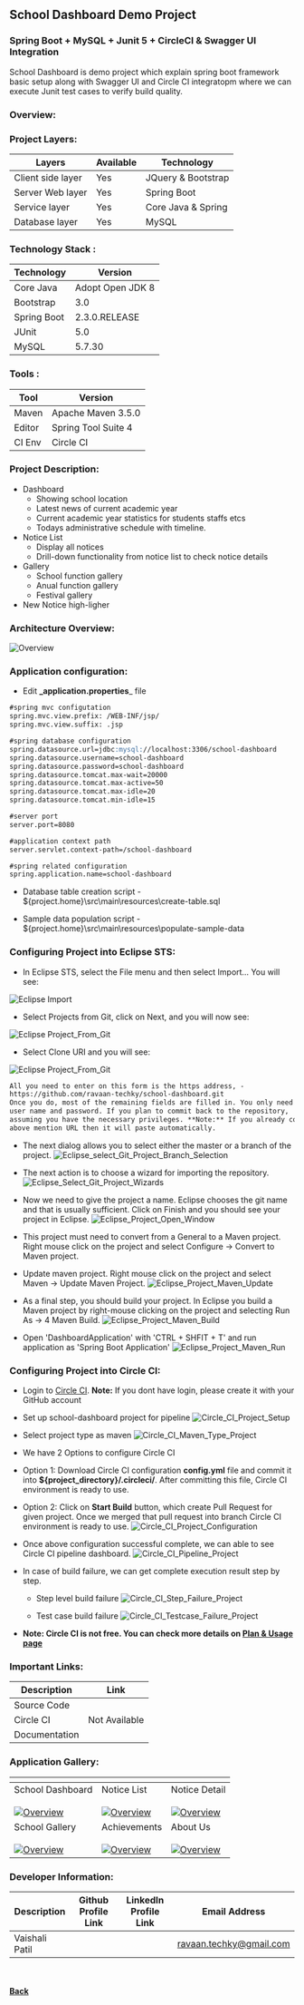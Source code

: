 ## School Dashboard Demo Project
### Spring Boot + MySQL + Junit 5 + CircleCI & Swagger UI Integration

School Dashboard is demo project which explain spring boot framework basic setup along with Swagger UI 
and Circle CI integratopm where we can execute Junit test cases to verify build quality. 

### Overview:

### Project Layers:

| Layers | Available | Technology |
| ------ | ------ | ------ |
| Client side layer | Yes | JQuery & Bootstrap |
| Server Web layer | Yes | Spring Boot |
| Service layer | Yes | Core Java & Spring |
| Database layer | Yes | MySQL |

### Technology Stack :

| Technology | Version |
| ------- | ------- |
| Core Java | Adopt Open JDK 8 |
| Bootstrap | 3.0 |
| Spring Boot | 2.3.0.RELEASE|
| JUnit | 5.0 |
| MySQL | 5.7.30 |

### Tools :

| Tool | Version |
| ------- | ------- |
| Maven | Apache Maven 3.5.0 |
| Editor  | Spring Tool Suite 4 |
| CI Env | Circle CI |

### Project Description:

- Dashboard
  - Showing school location
  - Latest news of current academic year
  - Current academic year statistics for students staffs etcs
  - Todays administrative schedule with timeline.
- Notice List
  - Display all notices
  - Drill-down functionality from notice list to check notice details
- Gallery
  - School function gallery
  - Anual function gallery
  - Festival gallery
- New Notice high-ligher

### Architecture Overview:

  ![Overview](images/school-dashboard-blockdiagram.png)

### Application configuration:
 - Edit **_application.properties**_ file

 ```markdown
#spring mvc configutation
spring.mvc.view.prefix: /WEB-INF/jsp/
spring.mvc.view.suffix: .jsp

#spring database configuration
spring.datasource.url=jdbc:mysql://localhost:3306/school-dashboard
spring.datasource.username=school-dashboard
spring.datasource.password=school-dashboard
spring.datasource.tomcat.max-wait=20000
spring.datasource.tomcat.max-active=50
spring.datasource.tomcat.max-idle=20
spring.datasource.tomcat.min-idle=15 

#server port
server.port=8080

#application context path
server.servlet.context-path=/school-dashboard

#spring related configuration
spring.application.name=school-dashboard
 ```

 - Database table creation script - ${project.home}\src\main\resources\create-table.sql
 
 - Sample data population script - ${project.home}\src\main\resources\populate-sample-data
 
### Configuring Project into Eclipse STS:
 - In Eclipse STS, select the File menu and then select Import… You will see:
 
 ![Eclipse Import](images/eclipse_import.jpg)
 
 - Select Projects from Git, click on Next, and you will now see:
 
 ![Eclipse Project_From_Git](images/eclipse_select_repo.jpg)
 
 - Select Clone URI and you will see:
 
 ![Eclipse Project_From_Git](images/eclipse_select_git_project.jpg)

 ```markdown
All you need to enter on this form is the https address, -
https://github.com/ravaan-techky/school-dashboard.git 
Once you do, most of the remaining fields are filled in. You only need a 
user name and password. If you plan to commit back to the repository, 
assuming you have the necessary privileges. **Note:** If you already copy 
above mention URL then it will paste automatically.
 ```
- The next dialog allows you to select either the master or a branch of the project.
 ![Eclipse_select_Git_Project_Branch_Selection](images/eclipse_select_git_project_branch_selection.jpg)

- The next action is to choose a wizard for importing the repository.
![Eclipse_Select_Git_Project_Wizards](images/eclipse_select_git_project_wizards.jpg)

- Now we need to give the project a name. Eclipse chooses the git name and that is usually sufficient. Click on Finish and you should see your project in Eclipse.
![Eclipse_Project_Open_Window](images/eclipse_project_open_window.jpg)

- This project must need to convert from a General to a Maven project. Right mouse click on the project and select Configure -> Convert to Maven project.

- Update maven project. Right mouse click on the project and select Maven -> Update Maven Project.
![Eclipse_Project_Maven_Update](images/eclipse_project_maven_update.jpg)

- As a final step, you should build your project. In Eclipse you build a Maven project by right-mouse clicking on the project and selecting Run As -> 4 Maven Build.
![Eclipse_Project_Maven_Build](images/eclipse_project_maven_build.jpg)

- Open 'DashboardApplication' with 'CTRL + SHFIT + T' and run application as 'Spring Boot Application'
![Eclipse_Project_Maven_Run](images/eclipse_project_maven_run.jpg)

### Configuring Project into Circle CI:

- Login to [Circle CI](https://app.circleci.com/). **Note:** If you dont have login, please create it with your GitHub account

- Set up school-dashboard project for pipeline
![Circle_CI_Project_Setup](images/circle_ci_project_setup.jpg)

- Select project type as maven
![Circle_CI_Maven_Type_Project](images/circle_ci_maven_type_project.jpg)

- We have 2 Options to configure Circle CI
 - Option 1: Download Circle CI configuration **config.yml** file and commit it into **${project_directory}/.circleci/**. After committing this file, Circle CI environment is ready to use.
 - Option 2: Click on **Start Build** button, which create Pull Request for given project. Once we merged that pull request into branch Circle CI environment is ready to use.
![Circle_CI_Project_Configuration](images/circle_ci_project_configuration.jpg)

- Once above configuration successful complete, we can able to see Circle CI pipeline dashboard.
![Circle_CI_Pipeline_Project](images/circle_ci_pipelline_project.jpg)

- In case of build failure, we can get complete execution result step by step. 
  - Step level build failure
    ![Circle_CI_Step_Failure_Project](images/circle_ci_step_failure.jpg)

  - Test case build failure
    ![Circle_CI_Testcase_Failure_Project](images/circle_ci_testcase_failure.jpg)

- **Note: Circle CI is not free. You can check more details on [Plan & Usage page](https://app.circleci.com/settings/plan/github/ravaan-techky/usage)**

### Important Links:

| Description | Link |
| -------- | -------- |
| Source Code | <span style="color: green;font-weight: bold;"><a href="https://github.com/ravaan-techky/school-dashboard/archive/master.zip"><i class="fa fa-download"></i></a></span> |
| Circle CI <If Available> | Not Available |
| Documentation | <span style="color: green;font-weight: bold;"><a href="https://ravaan-techky.github.io/school-dashboard/"><i class="fa fa-folder-open"></i></a></span> |
  
### Application Gallery:

  | <i class="fa fa-picture-o"></i> | <i class="fa fa-picture-o"></i> | <i class="fa fa-picture-o"></i> |
  | -------- | -------- | -------- |
  | School Dashboard<br/><br/><a href="images/dashboard.jpg">![Overview](images/dashboard_s.jpg)<a/> |  Notice List<br/><br/><a href="images/notice_list.jpg">![Overview](images/notice_list_s.jpg)<a/> | Notice Detail<br/><br/><a href="images/notice_details.jpg">![Overview](images/notice_details_s.jpg)</a> |
  | School Gallery<br/><br/><a href="images/school_gallery.jpg">![Overview](images/school_gallery_s.jpg)<a/> |  Achievements<br/><br/><a href="images/achievements.jpg">![Overview](images/achievements_s.jpg)<a/> | About Us<br/><br/><a href="images/about.jpg">![Overview](images/about_s.jpg)</a> |

### Developer Information:

| Description | Github Profile Link  | LinkedIn Profile Link | Email Address
| -------- | -------- | -------- | -------- |
| Vaishali Patil | [<i class="fa fa-external-link"></i>](https://github.com/ravaan-techky/) | [<i class="fa fa-external-link"></i>](https://www.linkedin.com/in/vaishali-patil-4a6679143/) | [ravaan.techky@gmail.com](mailto:ravaan.techky@gmail.com) |

<br/><br/>
[<i class="fa fa-arrow-left"></i> **Back**](/documentation/)
